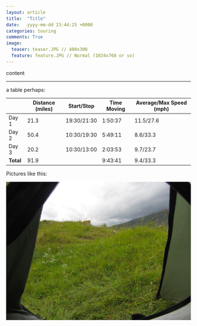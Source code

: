 ```yaml
---
layout: article
title:  "Title"
date:   yyyy-mm-dd 23:44:25 +0000
categories: touring
comments: True
image:
  teaser: teaser.JPG // 400x300
  feature: feature.JPG // Normal (1024x768 or so)
---
```


content

---

a table perhaps:

|           | Distance (miles) | Start/Stop  | Time Moving | Average/Max Speed (mph) |
| --------- | ---------------- | ----------  | ----------- | ----------------------- |
| Day 1     | 21.3             | 19:30/21:30 | 1:50:37     | 11.5/27.6               |
| Day 2     | 50.4             | 10:30/19:30 | 5:49:11     | 8.6/33.3                |
| Day 3     | 20.2             | 10:30/13:00 | 2:03:53     | 9.7/23.7                |
| **Total** | 91.9             |             | 9:43:41     | 9.4/33.3

Pictures like this:

![](/images/IMG_4801.JPG)
